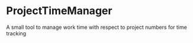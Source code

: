 # ProjectTimeManager
A small tool to manage work time with respect to project numbers for time tracking

